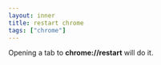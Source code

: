 ```yaml
---
layout: inner
title: restart chrome
tags: ["chrome"]
---
```

Opening a tab to <b>chrome://restart</b> will do it.
